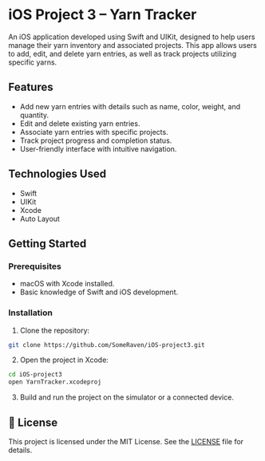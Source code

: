 # iOS Project 3 – Yarn Tracker

An iOS application developed using Swift and UIKit, designed to help users manage their yarn inventory and associated projects. This app allows users to add, edit, and delete yarn entries, as well as track projects utilizing specific yarns.

## Features

- Add new yarn entries with details such as name, color, weight, and quantity.
- Edit and delete existing yarn entries.
- Associate yarn entries with specific projects.
- Track project progress and completion status.
- User-friendly interface with intuitive navigation.

##  Technologies Used

- Swift
- UIKit
- Xcode
- Auto Layout

## Getting Started

### Prerequisites

- macOS with Xcode installed.
- Basic knowledge of Swift and iOS development.

### Installation

1. Clone the repository:

```bash
git clone https://github.com/SomeRaven/iOS-project3.git
```

2. Open the project in Xcode:

```bash
cd iOS-project3
open YarnTracker.xcodeproj
```

3. Build and run the project on the simulator or a connected device.

## 📄 License

This project is licensed under the MIT License. See the [LICENSE](./LICENSE) file for details.
